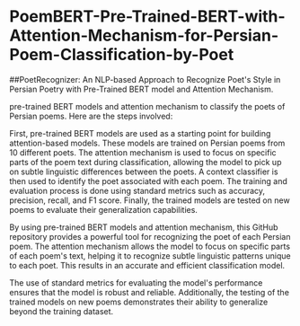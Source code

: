 # PoemBERT-Pre-Trained-BERT-with-Attention-Mechanism-for-Persian-Poem-Classification-by-Poet
##PoetRecognizer: An NLP-based Approach to Recognize Poet's Style in Persian Poetry with Pre-Trained BERT model and Attention Mechanism.


pre-trained BERT models and attention mechanism to classify the poets of Persian poems. Here are the steps involved:

First, pre-trained BERT models are used as a starting point for building attention-based models. These models are trained on Persian poems from 10 different poets.
The attention mechanism is used to focus on specific parts of the poem text during classification, allowing the model to pick up on subtle linguistic differences between the poets.
A context classifier is then used to identify the poet associated with each poem.
The training and evaluation process is done using standard metrics such as accuracy, precision, recall, and F1 score.
Finally, the trained models are tested on new poems to evaluate their generalization capabilities.

By using pre-trained BERT models and attention mechanism, this GitHub repository provides a powerful tool for recognizing the poet of each Persian poem. The attention mechanism allows the model to focus on specific parts of each poem's text, helping it to recognize subtle linguistic patterns unique to each poet. This results in an accurate and efficient classification model.

The use of standard metrics for evaluating the model's performance ensures that the model is robust and reliable. Additionally, the testing of the trained models on new poems demonstrates their ability to generalize beyond the training dataset.
